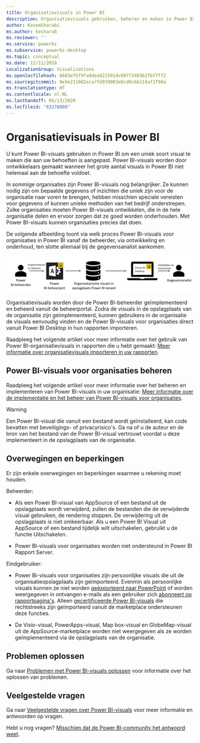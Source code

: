 ```yaml
---
title: Organisatievisuals in Power BI
description: Organisatievisuals gebruiken, beheren en maken in Power BI
author: KesemSharabi
ms.author: kesharab
ms.reviewer: ''
ms.service: powerbi
ms.subservice: powerbi-desktop
ms.topic: conceptual
ms.date: 12/11/2018
LocalizationGroup: Visualizations
ms.openlocfilehash: 6683efbf9fa9dea9215914c097f249362fbffff2
ms.sourcegitcommit: 0e9e211082eca7fd939803e0cd9c6b114af2f90a
ms.translationtype: HT
ms.contentlocale: nl-NL
ms.lasthandoff: 05/13/2020
ms.locfileid: "83278808"
---
```

# <a name="organizational-visuals-in-power-bi"></a>Organisatievisuals in Power BI

U kunt Power BI-visuals gebruiken in Power BI om een uniek soort visual te maken die aan uw behoeften is aangepast. Power BI-visuals worden door ontwikkelaars gemaakt wanneer het grote aantal visuals in Power BI niet helemaal aan de behoefte voldoet.

In sommige organisaties zijn Power BI-visuals nog belangrijker. Ze kunnen nodig zijn om bepaalde gegevens of inzichten die uniek zijn voor de organisatie naar voren te brengen, hebben misschien speciale vereisten voor gegevens of kunnen unieke methoden van het bedrijf onderstrepen. Zulke organisaties moeten Power BI-visuals ontwikkelen, die in de hele organisatie delen en ervoor zorgen dat ze goed worden onderhouden. Met Power BI-visuals kunnen organisaties precies dat doen.

De volgende afbeelding toont via welk proces Power BI-visuals voor organisaties in Power BI vanaf de beheerder, via ontwikkeling en onderhoud, ten slotte allemaal bij de gegevensanalist aankomen.

![Afbeelding van aangepaste visual](media/power-bi-custom-visuals-organizational/custom-visual-org-01.jpg)

Organisatievisuals worden door de Power BI-beheerder geïmplementeerd en beheerd vanuit de beheerportal. Zodra de visuals in de opslagplaats van de organisatie zijn geïmplementeerd, kunnen gebruikers in de organisatie de visuals eenvoudig vinden en de Power BI-visuals voor organisaties direct vanuit Power BI Desktop in hun rapporten importeren.

Raadpleeg het volgende artikel voor meer informatie over het gebruik van Power BI-organisatievisuals in rapporten die u hebt gemaakt: [Meer informatie over organisatievisuals importeren in uw rapporten](power-bi-custom-visuals.md).

## <a name="administer-organizational-power-bi-visuals"></a>Power BI-visuals voor organisaties beheren

Raadpleeg het volgende artikel voor meer informatie over het beheren en implementeren van Power BI-visuals in uw organisatie: [Meer informatie over de implementatie en het beheer van Power BI-visuals voor organisaties](https://go.microsoft.com/fwlink/?linkid=866790).

> [!WARNING]
> Een Power BI-visual die vanuit een bestand wordt geïnstalleerd, kan code bevatten met beveiligings- of privacyrisico's. Ga na of u de auteur en de bron van het bestand van de Power BI-visual vertrouwt voordat u deze implementeert in de opslagplaats van de organisatie.

## <a name="considerations-and-limitations"></a>Overwegingen en beperkingen

Er zijn enkele overwegingen en beperkingen waarmee u rekening moet houden.

Beheerder:

* Als een Power BI-visual van AppSource of een bestand uit de opslagplaats wordt verwijderd, zullen de bestanden die de verwijderde visual gebruiken, de rendering stoppen. De verwijdering uit de opslagplaats is niet omkeerbaar. Als u een Power BI Visual uit AppSource of een bestand tijdelijk wilt uitschakelen, gebruikt u de functie Uitschakelen.

* Power BI-visuals voor organisaties worden niet ondersteund in Power BI Rapport Server.

Eindgebruiker:

* Power BI-visuals voor organisaties zijn persoonlijke visuals die uit de organisatieopslagplaats zijn geïmporteerd. Evenmin als persoonlijke visuals kunnen ze niet worden [geëxporteerd naar PowerPoint](https://docs.microsoft.com/power-bi/consumer/end-user-powerpoint) of worden weergegeven in ontvangen e-mails als een gebruiker zich [abonneert op rapportpagina's](https://docs.microsoft.com/power-bi/consumer/end-user-subscribe). Alleen [gecertificeerde Power BI-visuals](power-bi-custom-visuals-certified.md) die rechtstreeks zijn geïmporteerd vanuit de marketplace ondersteunen deze functies.

* De Visio-visual, PowerApps-visual, Map box-visual en GlobeMap-visual uit de AppSource-marketplace worden niet weergegeven als ze worden geïmplementeerd via de opslagplaats van de organisatie.

## <a name="troubleshoot"></a>Problemen oplossen

Ga naar [Problemen met Power BI-visuals oplossen](power-bi-custom-visuals-troubleshoot.md) voor informatie over het oplossen van problemen.

## <a name="faq"></a>Veelgestelde vragen

Ga naar [Veelgestelde vragen over Power BI-visuals](power-bi-custom-visuals-faq.md#organizational-power-bi-visuals) voor meer informatie en antwoorden op vragen.

Hebt u nog vragen? [Misschien dat de Power BI-community het antwoord weet](https://community.powerbi.com/).
